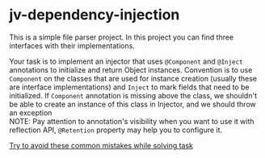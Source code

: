 # jv-dependency-injection

This is a simple file parser project.
In this project you can find three interfaces with their implementations.

Your task is to implement an injector that uses `@Component` and `@Inject` annotations to initialize and return 
Object instances. Convention is to use `Component` on the classes that are used for instance creation (usually these are interface implementations)
and `Inject` to mark fields that need to be initialized. If `Component` annotation is missing above the class, we shouldn't be able to create an instance of this class in Injector, and we should throw an exception <br>
NOTE: Pay attention to annotation's visibility when you want to use it with reflection API,
`@Retention` property may help you to configure it.

[Try to avoid these common mistakes while solving task](https://mate-academy.github.io/jv-program-common-mistakes/java-core/dependency-injection/dependency-injection)
